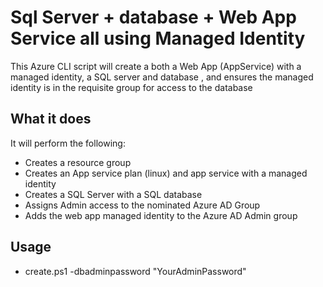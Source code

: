 # Sql Server + database + Web App Service all using Managed Identity
This Azure CLI script will create a both a Web App (AppService) with a managed identity, a SQL server and database , and ensures the managed identity is in the requisite group for access to the database

 
## What it does
It will perform the following:
- Creates a resource group
- Creates an App service plan (linux) and app service with a managed identity
- Creates a SQL Server with a SQL database 
- Assigns Admin access to the nominated Azure AD Group
- Adds the web app managed identity to the Azure AD Admin group

## Usage
- create.ps1 -dbadminpassword  "YourAdminPassword"
